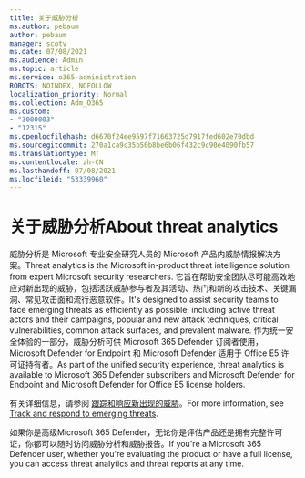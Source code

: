 ```yaml
---
title: 关于威胁分析
ms.author: pebaum
author: pebaum
manager: scotv
ms.date: 07/08/2021
ms.audience: Admin
ms.topic: article
ms.service: o365-administration
ROBOTS: NOINDEX, NOFOLLOW
localization_priority: Normal
ms.collection: Adm_O365
ms.custom:
- "3000003"
- "12315"
ms.openlocfilehash: d6670f24ee9597f71663725d7917fed602e70dbd
ms.sourcegitcommit: 270a1ca9c35b50b8be6b06f432c9c90e4090fb57
ms.translationtype: MT
ms.contentlocale: zh-CN
ms.lasthandoff: 07/08/2021
ms.locfileid: "53339960"
---
```

# <a name="about-threat-analytics"></a><span data-ttu-id="6d9aa-102">关于威胁分析</span><span class="sxs-lookup"><span data-stu-id="6d9aa-102">About threat analytics</span></span>

<span data-ttu-id="6d9aa-103">威胁分析是 Microsoft 专业安全研究人员的 Microsoft 产品内威胁情报解决方案。</span><span class="sxs-lookup"><span data-stu-id="6d9aa-103">Threat analytics is the Microsoft in-product threat intelligence solution from expert Microsoft security researchers.</span></span> <span data-ttu-id="6d9aa-104">它旨在帮助安全团队尽可能高效地应对新出现的威胁，包括活跃威胁参与者及其活动、热门和新的攻击技术、关键漏洞、常见攻击面和流行恶意软件。</span><span class="sxs-lookup"><span data-stu-id="6d9aa-104">It's designed to assist security teams to face emerging threats as efficiently as possible, including active threat actors and their campaigns, popular and new attack techniques, critical vulnerabilities, common attack surfaces, and prevalent malware.</span></span> <span data-ttu-id="6d9aa-105">作为统一安全体验的一部分，威胁分析可供 Microsoft 365 Defender 订阅者使用，Microsoft Defender for Endpoint 和 Microsoft Defender 适用于 Office E5 许可证持有者。</span><span class="sxs-lookup"><span data-stu-id="6d9aa-105">As part of the unified security experience, threat analytics is available to Microsoft 365 Defender subscribers and Microsoft Defender for Endpoint and Microsoft Defender for Office E5 license holders.</span></span> 

<span data-ttu-id="6d9aa-106">有关详细信息，请参阅 [跟踪和响应新出现的威胁](/microsoft-365/security/defender/threat-analytics)。</span><span class="sxs-lookup"><span data-stu-id="6d9aa-106">For more information, see [Track and respond to emerging threats](/microsoft-365/security/defender/threat-analytics).</span></span>

<span data-ttu-id="6d9aa-107">如果你是高级Microsoft 365 Defender，无论你是评估产品还是拥有完整许可证，你都可以随时访问威胁分析和威胁报告。</span><span class="sxs-lookup"><span data-stu-id="6d9aa-107">If you're a Microsoft 365 Defender user, whether you're evaluating the product or have a full license, you can access threat analytics and threat reports at any time.</span></span> 